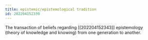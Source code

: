 ```yaml
---
title: epistemic/epistemological tradition
id: 202204152339
---
```


The transaction of beliefs regarding [[202204152343]] epistemology (theory of knowledge and knowing) from one generation to another.
